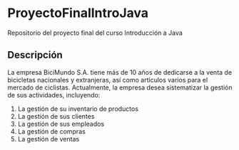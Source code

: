 # ProyectoFinalIntroJava
Repositorio del proyecto final del curso Introducción a Java

## Descripción
La empresa BiciMundo S.A. tiene más de 10 años de dedicarse a la venta de bicicletas nacionales y
extranjeras, así como artículos varios para el mercado de ciclistas. Actualmente, la empresa desea
sistematizar la gestión de sus actividades, incluyendo:

1. La gestión de su inventario de productos
2. La gestión de sus clientes
3. La gestión de sus empleados
4. La gestión de compras
5. La gestión de ventas
